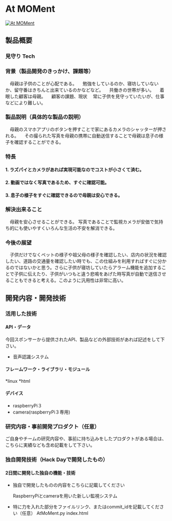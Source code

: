 # At MOMent

[![At MOMent](image.png)](https://www.youtube.com/watch?v=G5rULR53uMk)

## 製品概要
### 見守り Tech

### 背景（製品開発のきっかけ、課題等）
　母親は子供のことが心配である。
　勉強をしているのか、寝坊していないか、留守番はきちんと出来ているのかなどなど。
　共働きの世帯が多い。
　着眼した顧客は母親。
　顧客の課題、現状
　常に子供を見守っていたいが、仕事などにより難しい。

### 製品説明（具体的な製品の説明）
　母親のスマホアプリのボタンを押すことで家にあるカメラのシャッターが押される。
　その撮られた写真を母親の携帯に自動送信することで母親は息子の様子を確認することができる。
 
### 特長

#### 1. ラズパイとカメラがあれば実現可能なのでコストが小さくて済む。

#### 2. 動画ではなく写真であるため、すぐに確認可能。

#### 3. 息子の様子をすぐに確認できるので母親は安心できる。

### 解決出来ること
　母親を安心させることができる。
  写真であることで監視カメラが安価で気持ち的にも使いやすくいろんな生活の不安を解消できる。

### 今後の展望
　子供だけでなくペットの様子や祖父母の様子を確認したい、店内の状況を確認したい、道路の交通量を確認したい時でも、この仕組みを利用すればすぐに分かるのではないかと思う。さらに子供が寝坊していたらアラーム機能を追加することで子供に伝えたり、子供がいつもと違う悲鳴をあげた時写真が自動で送信させることもできると考える。このように汎用性は非常に高い。

## 開発内容・開発技術
### 活用した技術
#### API・データ
今回スポンサーから提供されたAPI、製品などの外部技術があれば記述をして下さい。

* 音声認識システム

#### フレームワーク・ライブラリ・モジュール
*linux
*html

#### デバイス
* raspberryPi３
* camera(raspberryPi３専用)

### 研究内容・事前開発プロダクト（任意）
ご自身やチームの研究内容や、事前に持ち込みをしたプロダクトがある場合は、こちらに実績なども含め記載をして下さい。

### 独自開発技術（Hack Dayで開発したもの）
#### 2日間に開発した独自の機能・技術
* 独自で開発したものの内容をこちらに記載してください

  RaspberryPiとcameraを用いた新しい監視システム

* 特に力を入れた部分をファイルリンク、またはcommit_idを記載してください（任意）
AtMoMent.py
index.html

